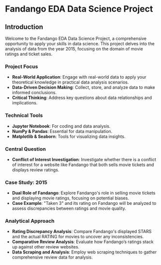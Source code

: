# Fandango EDA Data Science Project

## Introduction

Welcome to the Fandango EDA Data Science Project, a comprehensive opportunity to apply your skills in data science. This project delves into the analysis of data from the year 2015, focusing on the domain of movie ratings and ticket sales.

### Project Focus

- **Real-World Application**: Engage with real-world data to apply your theoretical knowledge in practical data analysis scenarios.
- **Data-Driven Decision Making**: Collect, store, and analyze data to make informed conclusions.
- **Critical Thinking**: Address key questions about data relationships and implications.

### Technical Tools

- **Jupyter Notebook**: For coding and data analysis.
- **NumPy & Pandas**: Essential for data manipulation.
- **Matplotlib & Seaborn**: Tools for visualizing data insights.

### Central Question

- **Conflict of Interest Investigation**: Investigate whether there is a conflict of interest for a website like Fandango that both sells movie tickets and displays review ratings.

### Case Study: 2015

- **Dual Role of Fandango**: Explore Fandango's role in selling movie tickets and displaying movie ratings, focusing on potential biases.
- **Case Example**: "Taken 3" and its rating on Fandango will be analyzed to assess discrepancies between ratings and movie quality.

### Analytical Approach

- **Rating Discrepancy Analysis**: Compare Fandango's displayed STARS and the actual RATING for movies to uncover any inconsistencies.
- **Comparative Review Analysis**: Evaluate how Fandango’s ratings stack up against other review websites.
- **Data Scraping and Analysis**: Employ web scraping techniques to gather comprehensive review data for analysis.
